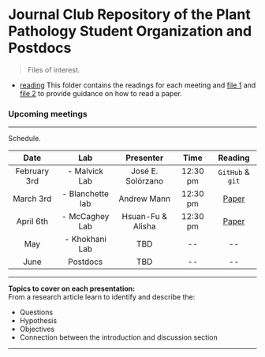 # Journal Club Repository of the Plant Pathology Student Organization and Postdocs  

> Files of interest.  

- [reading](https://github.com/jsolorzano734/journalClubPPSO/tree/main/reading) This folder contains the readings for each meeting and [file 1](https://github.com/jsolorzano734/journalClubPPSO/blob/main/reading/How%20to%20read%20a%20paper%20worksheet%20SouthPF%2002092015.docx) and [file 2](https://github.com/jsolorzano734/journalClubPPSO/blob/main/reading/How%20to%20read%20a%20paper.pdf) to provide guidance on how to read a paper.  

### Upcoming meetings  
---   
Schedule.    

| Date | Lab | Presenter | Time | Reading |  
| :----: | :---: | :---: | :---: | :---: |  
| February 3rd | - Malvick Lab | José E. Solórzano | 12:30 pm | `GitHub` & `git` |    
| March 3rd | - Blanchette lab | Andrew Mann | 12:30 pm | [Paper](https://github.com/jsolorzano734/journalClubPPSO/blob/main/reading/Karst%20et%20al.%202023.pdf) |   
| April 6th | - McCaghey Lab | Hsuan-Fu & Alisha | 12:30 pm | [Paper](https://github.com/jsolorzano734/journalClubPPSO/blob/main/reading/April_6_2023_McCagHey_Lab/Webster_et_al_2022.pdf) | 
| May | - Khokhani Lab | TBD | -- | -- |   
| June | Postdocs | TBD | -- | -- |   

---  

**Topics to cover on each presentation:**  
From a research article learn to identify and describe the:  
 - Questions  
 - Hypothesis  
 - Objectives  
 - Connection between the introduction and discussion section  

---  
